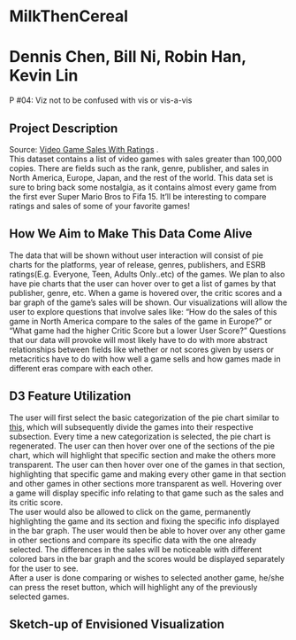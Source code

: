 # MilkThenCereal
# Dennis Chen, Bill Ni, Robin Han, Kevin Lin
P #04: Viz not to be confused with vis or vis-a-vis

## Project Description
Source: [Video Game Sales With Ratings](https://www.kaggle.com/rush4ratio/video-game-sales-with-ratings) .   
This dataset contains a list of video games with sales greater than 100,000 copies. There are fields such as the rank, genre, publisher, and sales in North America, Europe, Japan, and the rest of the world. This data set is sure to bring back some nostalgia, as it contains almost every game from the first ever Super Mario Bros to Fifa 15. It’ll be interesting to compare ratings and sales of some of your favorite games! 
## How We Aim to Make This Data Come Alive 
The data that will be shown without user interaction will consist of pie charts for the platforms, year of release, genres, publishers, and ESRB ratings(E.g. Everyone, Teen, Adults Only..etc) of the games. We plan to also have pie charts that the user can hover over to get a list of games by that publisher, genre, etc. When a game is hovered over, the critic scores and a bar graph of the game’s sales will be shown. Our visualizations will allow the user to explore questions that involve sales like: “How do the sales of this game in North America compare to the sales of the game in Europe?” or “What game had the higher Critic Score but a lower User Score?” Questions that our data will provoke will most likely have to do with more abstract relationships between fields like whether or not scores given by users or metacritics have to do with how well a game sells and how games made in different eras compare with each other.
## D3 Feature Utilization
The user will first select the basic categorization of the pie chart similar to [this](http://bl.ocks.org/wizicer/f662a0b04425fc0f7489), which will subsequently divide the games into their respective subsection. Every time a new categorization is selected, the pie chart is regenerated. The user can then hover over one of the sections of the pie chart, which will highlight that specific section and make the others more transparent. The user can then hover over one of the games in that section, highlighting that specific game and making every other game in that section and other games in other sections more transparent as well. Hovering over a game will display specific info relating to that game such as the sales and its critic score.   
The user would also be allowed to click on the game, permanently highlighting the game and its section and fixing the specific info displayed in the bar graph. The user would then be able to hover over any other game in other sections and compare its specific data with the one already selected. The differences in the sales will be noticeable with different colored bars in the bar graph and the scores would be displayed separately for the user to see.  
After a user is done comparing or wishes to selected another game, he/she can press the reset button, which will highlight any of the previously selected games.  
## Sketch-up of Envisioned Visualization

